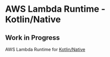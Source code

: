 # AWS Lambda Runtime - Kotlin/Native
## Work in Progress

AWS Lambda Runtime for [Kotlin/Native](https://kotlinlang.org/docs/reference/native-overview.html)
